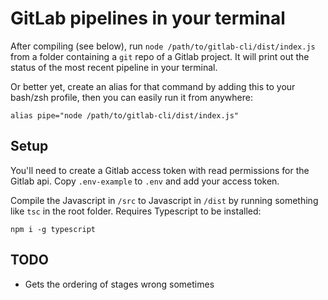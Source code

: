 # GitLab pipelines in your terminal

After compiling (see below), run `node /path/to/gitlab-cli/dist/index.js` from a
folder containing a `git` repo of a Gitlab project. It will print out the status
of the most recent pipeline in your terminal.

Or better yet, create an alias for that command by adding this to your bash/zsh
profile, then you can easily run it from anywhere:

```
alias pipe="node /path/to/gitlab-cli/dist/index.js"
```

## Setup

You'll need to create a Gitlab access token with read permissions for the Gitlab
api. Copy `.env-example` to `.env` and add your access token.

Compile the Javascript in `/src` to Javascript in `/dist` by running something
like `tsc` in the root folder. Requires Typescript to be installed:

```
npm i -g typescript
```

## TODO

- Gets the ordering of stages wrong sometimes

